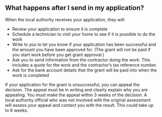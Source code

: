 ##  What happens after I send in my application?

When the local authority receives your application, they will:

  * Review your application to ensure it is complete 
  * Schedule a technician to visit your home to see if it is possible to do the work 
  * Write to you to let you know if your application has been successful and the amount you have been approved for. (The grant will not be paid if you start work before you get grant approval.) 
  * Ask you to send information from the contractor doing the work. This includes a quote for the work and the contractor’s tax reference number. 
  * Ask for the bank account details that the grant will be paid into when the work is completed 

If your application for the grant is unsuccessful, you can appeal the
decision. The appeal must be in writing and clearly explain why you are
appealing. You must make the appeal within 3 weeks of the decision. A local
authority official who was not involved with the original assessment will
assess your appeal and contact you with the result. This could take up to 6
weeks.
